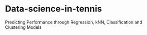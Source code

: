 # Data-science-in-tennis
Predicting Performance through Regression, kNN, Classification and Clustering Models
